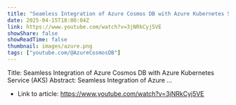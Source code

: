 ```yaml
---
title: "Seamless Integration of Azure Cosmos DB with Azure Kubernetes Service (AKS)"
date: 2025-04-15T18:00:04Z
link: https://www.youtube.com/watch?v=3jNRkCyj5VE
showShare: false
showReadTime: false
thumbnail: images/azure.png
tags: ["youtube.com/@AzureCosmosDB"]
---
```

Title: Seamless Integration of Azure Cosmos DB with Azure Kubernetes Service (AKS) Abstract: Seamless Integration of Azure ...

- Link to article: https://www.youtube.com/watch?v=3jNRkCyj5VE